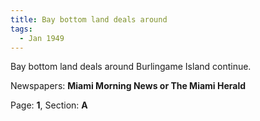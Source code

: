 ```yaml
---  
title: Bay bottom land deals around  
tags:  
  - Jan 1949  
---  
```

  
Bay bottom land deals around Burlingame Island continue.  
  
Newspapers: **Miami Morning News or The Miami Herald**  
  
Page: **1**, Section: **A** 
